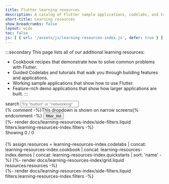 ```yaml
---
title: Flutter learning resources
description: A catalog of Flutter sample applications, codelabs, and tutorials.
short-title: Learning resources
show_breadcrumbs: false
layout: wide
toc: false
js: [ { url: '/assets/js/learning-resources-index.js', defer: true } ]
---
```


<div id="resource-index-page">

:::secondary
This page lists all of our additional learning resources:
* Cookbook recipes that demonstrate how to solve common problems with Flutter.
* Guided Codelabs and tutorials that walk you through building features and applications.
* Working sample applications that show how to use Flutter.
* Feature-rich demo applications that show how larger applications are built.
:::

<div id="resource-index-content">
    <div class="left-col">
        <div 
            id="resource-search-group" 
            class="chip-filters-group" 
            style="margin-bottom:20px"
        >
            <div class="top-row">
                <div class="search-wrapper" id="resource-search">
                    <span class="material-symbols leading-icon" aria-hidden="true">search</span>
                    <input type="search" placeholder='Try "button" or "networking"...'
                        aria-label="Search learning resources by name and category">
                </div>
                {% comment -%}This dropdown is shown on narrow screens{% endcomment -%}
                <button class="dropdown-button">
                    <span class="material-symbols" aria-hidden="true">filter_list</span>
                </button>
                <div class="dropdown-position">
                    <div class="dropdown-content">
                        {%- render docs/learning-resources-index/side-filters.liquid filters:learning-resources-index.filters -%}
                    </div>
                </div>
            </div>
            <label for="resource-search">
                Showing <span id="displayed-resource-card-count">0</span> / <span id="total-resource-card-count">0</span>
            </label>
        </div>
        {% assign resources = learning-resources-index.codelabs | concat: learning-resources-index.cookbook | concat: learning-resources-index.demos | concat: learning-resources-index.quickstarts | sort: 'name' -%}
        {%- render docs/learning-resources-index/grid.liquid resources:resources -%}
    </div>
    <div class="right-col">
        {%- render docs/learning-resources-index/side-filters.liquid filters:learning-resources-index.filters -%}
    </div>
</div>
</div>